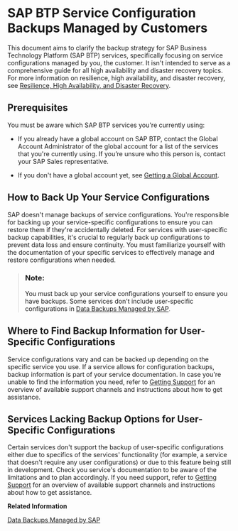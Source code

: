 <!-- loio9de0caa8abe34f4897e5b727868019c0 -->

# SAP BTP Service Configuration Backups Managed by Customers

This document aims to clarify the backup strategy for SAP Business Technology Platform \(SAP BTP\) services, specifically focusing on service configurations managed by you, the customer. It isn't intended to serve as a comprehensive guide for all high availability and disaster recovery topics. For more information on resilience, high availability, and disaster recovery, see [Resilience, High Availability, and Disaster Recovery](https://help.sap.com/docs/btp/sap-business-technology-platform/resilience-high-availability-and-disaster-recovery?version=Cloud).



<a name="loio9de0caa8abe34f4897e5b727868019c0__section_jlw_b2w_1dc"/>

## Prerequisites

You must be aware which SAP BTP services you're currently using:

-   If you already have a global account on SAP BTP, contact the Global Account Administrator of the global account for a list of the services that you're currently using. If you’re unsure who this person is, contact your SAP Sales representative.

-   If you don't have a global account yet, see [Getting a Global Account](https://help.sap.com/docs/btp/sap-business-technology-platform/getting-global-account?version=Cloud).




<a name="loio9de0caa8abe34f4897e5b727868019c0__section_u5q_mbm_r4b"/>

## How to Back Up Your Service Configurations

SAP doesn't manage backups of service configurations. You're responsible for backing up your service-specific configurations to ensure you can restore them if they're accidentally deleted. For services with user-specific backup capabilities, it's crucial to regularly back up configurations to prevent data loss and ensure continuity. You must familiarize yourself with the documentation of your specific services to effectively manage and restore configurations when needed.

> ### Note:  
> You must back up your service configurations yourself to ensure you have backups. Some services don't include user-specific configurations in [Data Backups Managed by SAP](https://help.sap.com/docs/btp/btp-admin-guide/data-backups-managed-by-sap?version=Cloud).



<a name="loio9de0caa8abe34f4897e5b727868019c0__section_j41_hhv_jcc"/>

## Where to Find Backup Information for User-Specific Configurations

Service configurations vary and can be backed up depending on the specific service you use. If a service allows for configuration backups, backup information is part of your service documentation. In case you're unable to find the information you need, refer to [Getting Support](https://help.sap.com/docs/btp/sap-business-technology-platform/btp-getting-support?version=Cloud) for an overview of available support channels and instructions about how to get assistance.



<a name="loio9de0caa8abe34f4897e5b727868019c0__section_h4l_4bm_r4b"/>

## Services Lacking Backup Options for User-Specific Configurations

Certain services don't support the backup of user-specific configurations either due to specifics of the services' functionality \(for example, a service that doesn't require any user configurations\) or due to this feature being still in development. Check you service's documentation to be aware of the limitations and to plan accordingly. If you need support, refer to [Getting Support](https://help.sap.com/docs/btp/sap-business-technology-platform/btp-getting-support?version=Cloud) for an overview of available support channels and instructions about how to get assistance.

**Related Information**  


[Data Backups Managed by SAP](data-backups-managed-by-sap-6c1e071.md "SAP handles the backup and recovery of service data. However, there are some exceptions.")

